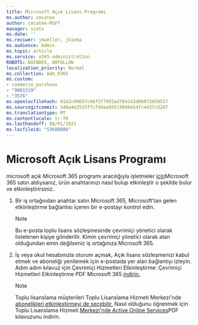 ```yaml
---
title: Microsoft Açık Lisans Programı
ms.author: cmcatee
author: cmcatee-MSFT
manager: scotv
ms.date: ''
ms.reviwer: jmueller, jkinma
ms.audience: Admin
ms.topic: article
ms.service: o365-administration
ROBOTS: NOINDEX, NOFOLLOW
localization_priority: Normal
ms.collection: Adm_O365
ms.custom:
- commerce_purchase
- "9001519"
- "3576"
ms.openlocfilehash: 61d2c00657cb6f5f7955adf04142d0b072050557
ms.sourcegitcommit: 540a4e2515f7cfddee65519046454fc4437cd287
ms.translationtype: MT
ms.contentlocale: tr-TR
ms.lasthandoff: 08/01/2021
ms.locfileid: "53688886"
---
```

# <a name="microsoft-open-license-program"></a>Microsoft Açık Lisans Programı

microsoft açık Microsoft 365 programı aracılığıyla işletmeler [için](https://go.microsoft.com/fwlink/p/?LinkID=613298)Microsoft 365 satın aldıysanız, ürün anahtarınızı nasıl bulup etkinleştir o şekilde bulur ve etkinleştirirsiniz.

1. Bir iş ortağından anahtar satın Microsoft 365, Microsoft'tan gelen etkinleştirme bağlantısı içeren bir e-postayı kontrol edin.

    > [!NOTE]
    > Bu e-posta toplu lisans sözleşmesinde çevrimiçi yönetici olarak listelenen kişiye gönderilir. Kimin çevrimiçi yönetici olarak atan olduğundan emin değilseniz iş ortağınıza Microsoft 365.
1. İş veya okul hesabınızla oturum açmak, Açık lisans sözleşmenizi kabul etmek ve aboneliği yenilemek için e-postada yer alan bağlantıyı izleyin. Adım adım kılavuz için Çevrimiçi Hizmetleri Etkinleştirme: Çevrimiçi Hizmetleri Etkinleştirme PDF Microsoft 365 [indirin.](https://go.microsoft.com/fwlink/p/?LinkId=618100)

    > [!NOTE]
    > Toplu lisanslama müşterileri Toplu Lisanslama Hizmeti Merkezi'nde [abonelikleri etkinleştirmeyi de seçebilir.](https://go.microsoft.com/fwlink/p/?LinkID=282016) Nasıl olduğunu öğrenmek için Toplu Lisanslama Hizmeti [Merkezi'nde Active Online Services](https://go.microsoft.com/fwlink/p/?LinkId=618096)PDF kılavuzunu indirin.